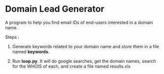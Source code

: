 Domain Lead Generator
=====================

A program to help you find email IDs of end-users interested in a domain name.  


Steps :  
1.  Generate keywords related to your domain name and store them in a file named **keywords**. 

2.  Run **loop.py**. It will do google searches, get the domain
names, search for the WHOIS of each, and create a file named results.xls


